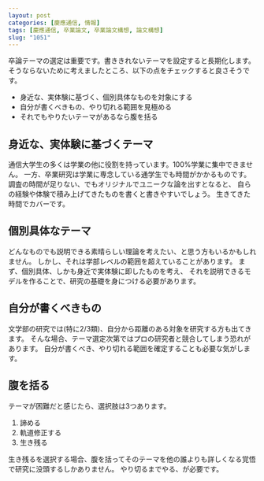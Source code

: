 ```yaml
---
layout: post
categories: [慶應通信, 情報]
tags: [慶應通信, 卒業論文, 卒業論文構想, 論文構想]
slug: "1051"
---
```

卒論テーマの選定は重要です。書ききれないテーマを設定すると長期化します。
そうならないために考えましたところ、以下の点をチェックすると良さそうです。

* 身近な、実体験に基づく、個別具体なものを対象にする
* 自分が書くべきもの、やり切れる範囲を見極める
* それでもやりたいテーマがあるなら腹を括る

## 身近な、実体験に基づくテーマ
通信大学生の多くは学業の他に役割を持っています。100%学業に集中できません。
一方、卒業研究は学業に専念している通学生でも時間がかかるものです。
調査の時間が足りない、でもオリジナルでユニークな論を出すとなると、
自らの経験や体験で積み上げてきたものを書くと書きやすいでしょう。
生きてきた時間でカバーです。

## 個別具体なテーマ
どんなものでも説明できる素晴らしい理論を考えたい、と思う方もいるかもしれません。
しかし、それは学部レベルの範囲を超えていることがあります。
まず、個別具体、しかも身近で実体験に即したものを考え、
それを説明できるモデルを作ることで、研究の基礎を身につける必要があります。

## 自分が書くべきもの
文学部の研究では(特に2/3類)、自分から距離のある対象を研究する方も出てきます。
そんな場合、テーマ選定次第ではプロの研究者と競合してしまう恐れがあります。
自分が書くべき、やり切れる範囲を確定することも必要な気がします。

## 腹を括る
テーマが困難だと感じたら、選択肢は3つあります。

1. 諦める
2. 軌道修正する
3. 生き残る

生き残るを選択する場合、腹を括ってそのテーマを他の誰よりも詳しくなる覚悟で研究に没頭するしかありません。
やり切るまでやる、が必要です。
